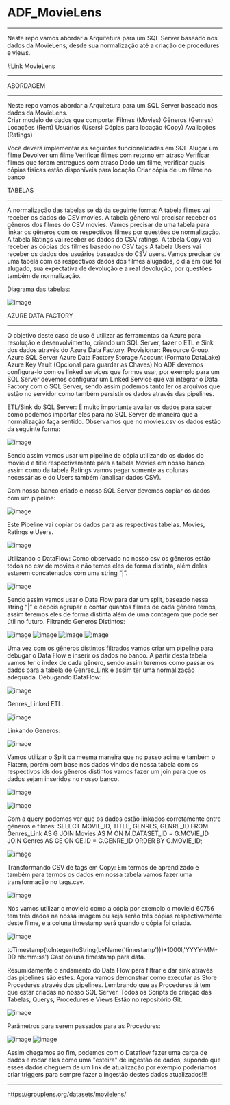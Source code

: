 # ADF_MovieLens


________________________________________________________________________________________________________________________________________________________________

Neste repo vamos abordar a Arquitetura para um SQL Server baseado nos dados da MovieLens, desde sua normalização até a criação de procedures e views.  

#Link MovieLens
_____________________________________________________________________________________________________________________________________________________________


 ABORDAGEM
___________________________________________________________________________

Neste repo vamos abordar a Arquitetura para um SQL Server baseado nos dados da MovieLens.  
Criar modelo de dados que comporte:
  Filmes (Movies)
  Gêneros (Genres)
  Locações (Rent)
  Usuários (Users)
  Cópias para locação (Copy)
  Avaliações (Ratings)
  
Você deverá implementar as seguintes funcionalidades em SQL
  Alugar um filme
  Devolver um filme
  Verificar filmes com retorno em atraso
  Verificar filmes que foram entregues com atraso
  Dado um filme, verificar quais cópias físicas estão disponíveis para locação
  Criar cópia de um filme no banco

 
TABELAS
___________________________________________________________________________

A normalização das tabelas se dá da seguinte forma:
A tabela filmes vai receber os dados do CSV movies.
A tabela gênero vai precisar receber os gêneros dos filmes do CSV movies.
Vamos precisar de uma tabela para linkar os gêneros com os respectivos filmes por questões de normalização.
A tabela Ratings vai receber os dados do CSV ratings.
A tabela Copy vai receber as cópias dos filmes basedo no CSV tags
A tabela Users vai receber os dados dos usuários baseados do CSV users.
Vamos precisar de uma tabela com os respectivos dados dos filmes alugados, o dia em que foi alugado, sua expectativa de devolução e a real devolução, por questões também de normalização.

Diagrama das tabelas:

![image](https://user-images.githubusercontent.com/81394440/159702446-ec4cea78-aa48-4331-9a3c-032d0f646ead.png)

AZURE DATA FACTORY
___________________________________________________________________________

O objetivo deste caso de uso é utilizar as ferramentas da Azure para resolução e desenvolvimento, criando um SQL Server, fazer o ETL e Sink dos dados através do Azure Data Factory.
Provisionar:
Resource  Group.
Azure SQL Server
Azure Data Factory
Storage Account (Formato DataLake)
Azure Key Vault (Opcional para guardar as Chaves)
No ADF devemos configura-lo com os linked services que formos usar, por exemplo para um SQL Server devemos configurar um Linked Service que vai integrar o Data Factory com o SQL Server, sendo assim podemos tanto ler os arquivos que estão no servidor como também persistir os dados através das pipelines.

ETL/Sink do SQL Server:
É muito importante avaliar os dados para saber como podemos importar eles para no SQL Server de maneira que a normalização faça sentido.
Observamos que no movies.csv os dados estão da seguinte forma:

![image](https://user-images.githubusercontent.com/81394440/159702520-4ddeeb76-6dd2-4f89-be42-930d67bf259e.png)

Sendo assim vamos usar um pipeline de cópia utilizando os dados do movieid e title respectivamente para a tabela Movies em nosso banco, assim como da tabela Ratings vamos pegar somente as colunas necessárias e do Users também (analisar dados CSV).


Com nosso banco criado e nosso SQL Server devemos copiar os dados com um pipeline:

![image](https://user-images.githubusercontent.com/81394440/159702574-1a003503-7f3c-45d9-a31a-63a0fc701145.png)

Este Pipeline vai copiar os dados para as respectivas tabelas.
Movies, Ratings e Users.

![image](https://user-images.githubusercontent.com/81394440/159702610-c1c6bd06-117d-4a3d-8504-bd810ad7fcfc.png)

Utilizando o DataFlow:
Como observado no nosso csv os gêneros estão todos no csv de movies e não temos eles de forma distinta, além deles estarem concatenados com uma string “|”.

![image](https://user-images.githubusercontent.com/81394440/159702669-3ea7b5c5-cd8e-440a-a262-9060dfa893c3.png)

Sendo assim vamos usar o Data Flow para dar um split, baseado nessa string “|” e depois agrupar e contar quantos filmes de cada gênero temos, assim teremos eles de forma distinta além de uma contagem que pode ser útil no futuro.
Filtrando Generos Distintos:

![image](https://user-images.githubusercontent.com/81394440/159702716-ee641da4-3a4b-4316-ae8a-284070933a3b.png)
![image](https://user-images.githubusercontent.com/81394440/159702743-e6411b72-2c0c-4ca4-9ee9-2e355024440f.png)
![image](https://user-images.githubusercontent.com/81394440/159702765-dc17d418-0397-4495-bb2a-b062088a1f3b.png)
![image](https://user-images.githubusercontent.com/81394440/159702782-36550c28-32ab-4920-96c1-8cb09c1def1a.png)

Uma vez com os gêneros distintos filtrados vamos criar um pipeline para debugar o Data Flow e inserir os dados no banco. A partir desta tabela vamos ter o index de cada gênero, sendo assim teremos como passar os dados para a tabela de Genres_Link e assim ter uma normalização adequada.
Debugando DataFlow:

![image](https://user-images.githubusercontent.com/81394440/159702807-a1b9d133-5a85-4e49-81dc-cd6b394516b5.png)

Genres_Linked ETL.

![image](https://user-images.githubusercontent.com/81394440/159702837-ee0f476a-7107-484e-81f2-21a3f27e6aa0.png)

Linkando Generos:

![image](https://user-images.githubusercontent.com/81394440/159702871-84a2e12f-efb8-494a-a880-ee9f27b6bb68.png)

Vamos utilizar o Split da mesma maneira que no passo acima e também o Flatern, porém com base nos dados vindos de nossa tabela com os respectivos ids dos gêneros distintos vamos fazer um join para que os dados sejam inseridos no nosso banco.

![image](https://user-images.githubusercontent.com/81394440/159702928-2301b7ac-beae-46da-967b-078e47b2038c.png)

![image](https://user-images.githubusercontent.com/81394440/159702939-024999e7-0150-4694-ad9c-6e9a5ce73f12.png)

Com a query podemos ver que os dados estão linkados corretamente entre gêneros e filmes:
SELECT MOVIE_ID, TITLE, GENRES, GENRE_ID 
FROM Genres_Link AS G
JOIN Movies AS M
ON M.DATASET_ID = G.MOVIE_ID
JOIN Genres AS GE
ON GE.ID = G.GENRE_ID
ORDER BY G.MOVIE_ID;

![image](https://user-images.githubusercontent.com/81394440/159703061-ad7a9185-2089-4064-8fff-5a02ba800ffe.png)

Transformando CSV de tags em Copy:
Em termos de aprendizado e também para termos os dados em nossa tabela vamos fazer uma transformação no tags.csv.

![image](https://user-images.githubusercontent.com/81394440/159703127-8a8ea713-e6d8-40cf-bef8-7529fd4756a8.png)

Nós vamos utilizar o movieId como a cópia por exemplo o movieId 60756 tem três dados na nossa imagem ou seja serão três cópias respectivamente deste filme, e a coluna timestamp será quando o cópia foi criada.

![image](https://user-images.githubusercontent.com/81394440/159703167-0a4c31ca-3bfd-4f3b-93e5-a04f37a435f5.png)

toTimestamp(toInteger(toString(byName('timestamp')))*1000l,'YYYY-MM-DD hh:mm:ss') 
Cast coluna timestamp para data.

Resumidamente o andamento do Data Flow para filtrar e dar sink através das pipelines são estes.
Agora vamos demonstrar como executar as Store Procedures através dos pipelines.
Lembrando que as Procedures já tem que estar criadas no nosso SQL Server.
Todos os Scripts de criação das Tabelas, Querys, Procedures e Views Estão no repositório Git.

![image](https://user-images.githubusercontent.com/81394440/159705245-3b4556dc-723d-4131-998b-ad44506c32e1.png)

Parâmetros para serem passados para as Procedures:

![image](https://user-images.githubusercontent.com/81394440/159705293-d021631e-11eb-4030-a8b2-be318204af66.png)
![image](https://user-images.githubusercontent.com/81394440/159705316-a01ef684-6821-4494-a19d-d358bbe8e544.png)

Assim chegamos ao fim, podemos com o Dataflow fazer uma carga de dados e rodar eles como uma "esteira" de ingestão de dados, supondo que esses dados cheguem de um link de atualização por exemplo poderiamos criar triggers para sempre fazer a ingestão destes dados atualizados!!!

___________________________________________________________________________
https://grouplens.org/datasets/movielens/
